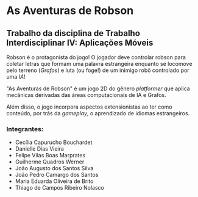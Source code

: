 # As Aventuras de Robson

## Trabalho da disciplina de Trabalho Interdisciplinar IV: Aplicações Móveis

Robson é o protagonista do jogo! O jogador deve controlar robson para coletar letras que formam uma palavra estrangeira enquanto se locomove pelo terreno (_Grafos_) e luta (ou foge!) de um inimigo robô controlado por uma _IA_!

"As Aventuras de Robson" é um jogo 2D do gênero _platformer_ que aplica mecânicas derivadas das áreas computacionais de IA e Grafos.

Além disso, o jogo incorpora aspectos extensionistas ao ter como conteúdo, por trás da _gameplay_, o aprendizado de idiomas estrangeiros.

### Integrantes:
- Cecília Capurucho Bouchardet
- Danielle Dias Vieira
- Felipe Vilas Boas Marprates
- Guilherme Quadros Werner
- João Augusto dos Santos Silva
- João Pedro Camargo dos Santos
- Maria Eduarda Oliveira de Brito
- Thiago de Campos Ribeiro Nolasco
